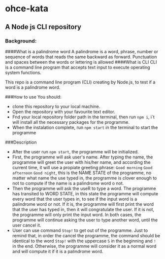 # ohce-kata
## A Node js CLI repository

### Background:
####What is a palindrome word
A palindrome is a word, phrase, number or sequence of words that reads the same backward as forward. Punctuation and spaces between the words or lettering is allowed
####What is CLI
CLI is a command line program that accepts text input to execute operating system functions.

This repo is a command line program (CLI) creating by Node.js, to test if a word is a palindrome word.

###How to use
You should:
- clone this repository to your local machine.
- Open the repository with your favourite text editor.
- Fnd your local repository folder path in the terminal, then run ```npm i```, i`t will install all the necessary packages for the programme.
- When the instalation complete, run ```npm start```  in the terminal to start the programme

###Description
- After the user run ```npm start```, the programme will be initialized.
- First, the programme will ask user's name. After typing the name, the programme will greet the user with his/her name, and according the current time, it will use a propiate greeting phrase: ```Good morning``` ```Good afternoon``` ```Good night```, this is the NAME STATE of the programme, no matter what name the use typed in, the programme is clover enough to not to compute if the name is a palindrome word o not.
- Then the programme will ask the useR to type a word. The programme has transited to WORD STATE, in this state the programme will compute every word that the user types in, to see if the input word is a palindrome word or not. If it is, the programme will first print the word that the user has typed in, then it will congratulate the user. If it is not, the programme will only print the input word. In both cases, the programme will continue asking the user to type another word, until the user cancel it.
- User can use command ```Stop!``` to get out of the programme. Just to remind that, in order the cancel the programme, the command should be identical to the word ```Stop!``` with the uppercase ```S``` in the beginning and ```!``` in the end. Otherwise, the programme will consider it as a normal word and will compute it if it is a palindrome word.
